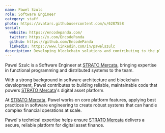 ```yaml
---
name: Pawel Szulc
role: Software Engineer
category: staff
photo: https://avatars.githubusercontent.com/u/6287558
social:
  website: https://encodepanda.com/
  twitter: https://x.com/EncodePanda
  github: https://github.com/EncodePanda
  linkedin: https://www.linkedin.com/in/pawelszulc
description: Developing blockchain solutions and contributing to the platform's secure and scalable infrastructure.
---
```


Pawel Szulc is a Software Engineer at [STRATO Mercata](https://stratomercata.com), bringing expertise in functional programming and distributed systems to the team.

With a strong background in software architecture and blockchain development, Pawel contributes to building reliable, maintainable code that powers [STRATO Mercata](https://stratomercata.com)'s digital asset platform.

At [STRATO Mercata](https://stratomercata.com), Pawel works on core platform features, applying best practices in software engineering to create robust systems that can handle complex financial operations at scale.

Pawel's technical expertise helps ensure [STRATO Mercata](https://stratomercata.com) delivers a secure, reliable platform for digital asset finance.
